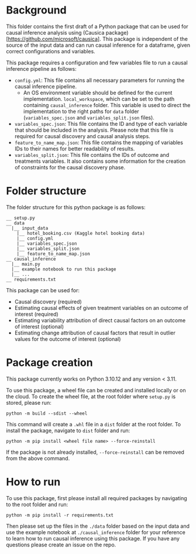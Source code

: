 # Background
This folder contains the first draft of a Python package that can be used for causal inference analysis using (Causica package)[https://github.com/microsoft/causica]. This package is independent of the source of the input data and can run causal inference for a dataframe, given correct configurations and variables. 

This package requires a configuration and few variables file to run a causal inference pipeline as follows:
- `config.yml`: This file contains all necessary parameters for running the causal inference pipeline.
  - An OS environment variable should be defined for the current implementation. `local_workspace`, which can be set to the path containing `causal_inference` folder. This variable is used to direct the implementation to the right paths for `data` folder (`variables_spec.json` and `variables_split.json` files).
- `variables_spec.json`: This file contains the ID and type of each variable that should be included in the analysis. Please note that this file is required for causal discovery and causal analysis steps.
- `feature_to_name_map.json`: This file contains the mapping of variables IDs to their names for better readability of results.
- `variables_split.json`: This file contains the IDs of outcome and treatments variables. It also contains some information for the creation of constraints for the causal discovery phase.

# Folder structure
The folder structure for this python package is as follows:
```
__ setup.py
__ data
  |__ input_data
    |__ hotel_booking.csv (Kaggle hotel booking data)
    |__ config.yml
    |__ variables_spec.json
    |__ variables_split.json
    |__ feature_to_name_map.json
__ causal_inference
  |__ main.py 
  |__ example notebook to run this package
  |__ ...
__ requirements.txt
```
This package can be used for:
- Causal discovery (required)
- Estimating causal effects of given treatment variables on an outcome of interest (required)
- Estimating variability attribution of direct causal factors on an outcome of interest (optional)
- Estimating change attribution of causal factors that result in outlier values for the outcome of interest (optional)

# Package creation
This package currently works on Python 3.10.12 and any version < 3.11.

To use this package, a wheel file can be created and installed locally or on the cloud. To create the wheel file, at the root folder where `setup.py` is stored, please run:
```
python -m build --sdist --wheel
```

This command will create a `.whl` file in a `dist` folder at the root folder. To install the package, navigate to `dist` folder and run:
```
python -m pip install <wheel file name> --force-reinstall
```

If the package is not already installed, `--force-reinstall` can be removed from the above command. 

# How to run
To use this package, first please install all required packages by navigating to the root folder and run:
```
python -m pip install -r requirements.txt
```
Then please set up the files in the `./data` folder based on the input data and use the example notebook at `./causal_inference` folder for your reference to learn how to run causal inference using this package. If you have any questions please create an issue on the repo.
